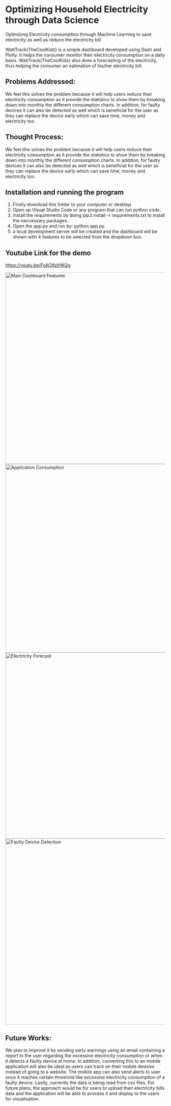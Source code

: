 # Optimizing Household Electricity through Data Science
 Optimizing Electricity consumption through Machine Learning to save electricity as well as reduce the electricity bill
 
WattTrack(TheCoolKidz) is a simple dashboard developed using Dash and Plotly. It helps the consumer monitor their electricity consumption on a daily basis. WattTrack(TheCoolKidz) also does a forecasting of the electricity, thus helping the consumer an estimation of his/her electricity bill.

## Problems Addressed:
We feel this solves the problem because it will help users reduce their electricity consumption as it provide the statistics to show them by breaking down into monthly the different consumption charts. In addition, for faulty devices it can also be detected as well which is beneficial for the user as they can replace the device early which can save time, money and electricity too.

## Thought Process:
We feel this solves the problem because it will help users reduce their electricity consumption as it provide the statistics to show them by breaking down into monthly the different consumption charts. In addition, for faulty devices it can also be detected as well which is beneficial for the user as they can replace the device early which can save time, money and electricity too.

## Installation and running the program
1. Firstly download this folder to your computer or desktop
2. Open up Visual Studio Code or any program that can run python code.
3. install the requirements by doing pip3 install -r requirements.txt to install the neccessary packages.
4. Open the app.py and run by: python app.py.
5. a local development server will be created and the dashboard will be shown with 4 features to be selected from the dropdown box.

## Youtube Link for the demo
https://youtu.be/FoAO9zIHKQg

<img width="603" alt="Main Dashboard Features" src="https://github.com/Iciclemeltz/Hacksocial-Project/assets/71871315/169910be-69b2-4d5e-9acc-ac2262294a41">

<img width="593" alt="Application Consumption" src="https://github.com/Iciclemeltz/Hacksocial-Project/assets/71871315/789850e0-9b60-42a8-bce4-f7e8b5c2bb15">

<img width="585" alt="Electricity Forecast" src="https://github.com/Iciclemeltz/Hacksocial-Project/assets/71871315/e86cd642-c145-4457-aaed-89b8d10080be">

<img width="585" alt="Faulty Device Detection" src="https://github.com/Iciclemeltz/Hacksocial-Project/assets/71871315/4659f061-c3c3-4e79-b171-442bf970a545">

## Future Works:
We plan to improve it by sending early warnings using an email containing a report to the user regarding the excessive electricity consumption or when it detects a faulty device at home. 
In addition, converting this to an mobile application will also be ideal as users can track on their mobile devices instead of going to a website. The mobile app can also send alerts to user once it reaches certain threshold like excessive electricity consumption of a faulty device.
Lastly, currently the data is being read from csv files. For future plans, the approach would be for users to upload their electricity bills data and the application will be able to process it and display to the users for visualisation.


